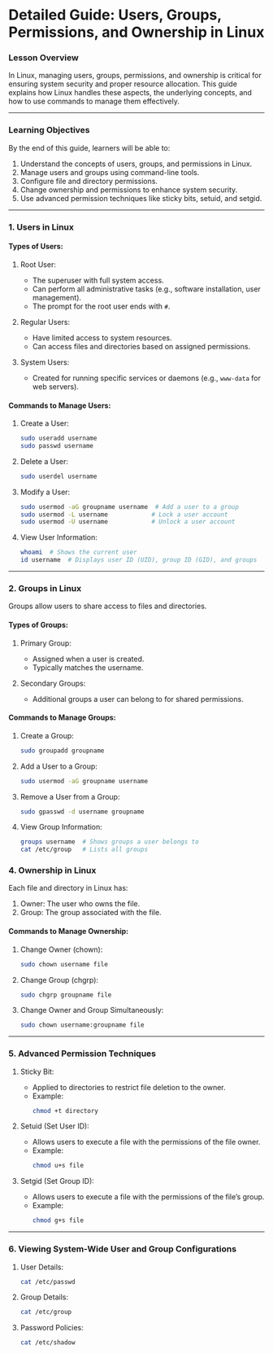 # Detailed Guide: Users, Groups, Permissions, and Ownership in Linux


### Lesson Overview

In Linux, managing users, groups, permissions, and ownership is critical for ensuring system security and proper resource allocation. This guide explains how Linux handles these aspects, the underlying concepts, and how to use commands to manage them effectively.

---

### Learning Objectives

By the end of this guide, learners will be able to:

1. Understand the concepts of users, groups, and permissions in Linux.
2. Manage users and groups using command-line tools.
3. Configure file and directory permissions.
4. Change ownership and permissions to enhance system security.
5. Use advanced permission techniques like sticky bits, setuid, and setgid.

---

### 1. Users in Linux

#### Types of Users:
1. Root User:
   - The superuser with full system access.
   - Can perform all administrative tasks (e.g., software installation, user management).
   - The prompt for the root user ends with `#`.

2. Regular Users:
   - Have limited access to system resources.
   - Can access files and directories based on assigned permissions.

3. System Users:
   - Created for running specific services or daemons (e.g., `www-data` for web servers).

#### Commands to Manage Users:
1. Create a User:
   ```bash
   sudo useradd username
   sudo passwd username
   ```

2. Delete a User:
   ```bash
   sudo userdel username
   ```

3. Modify a User:
   ```bash
   sudo usermod -aG groupname username  # Add a user to a group
   sudo usermod -L username            # Lock a user account
   sudo usermod -U username            # Unlock a user account
   ```

4. View User Information:
   ```bash
   whoami  # Shows the current user
   id username  # Displays user ID (UID), group ID (GID), and groups
   ```

---

### 2. Groups in Linux

Groups allow users to share access to files and directories.

#### Types of Groups:
1. Primary Group:
   - Assigned when a user is created.
   - Typically matches the username.

2. Secondary Groups:
   - Additional groups a user can belong to for shared permissions.

#### Commands to Manage Groups:
1. Create a Group:
   ```bash
   sudo groupadd groupname
   ```

2. Add a User to a Group:
   ```bash
   sudo usermod -aG groupname username
   ```

3. Remove a User from a Group:
   ```bash
   sudo gpasswd -d username groupname
   ```

4. View Group Information:
   ```bash
   groups username  # Shows groups a user belongs to
   cat /etc/group   # Lists all groups
   ```

### 4. Ownership in Linux

Each file and directory in Linux has:
1. Owner: The user who owns the file.
2. Group: The group associated with the file.

#### Commands to Manage Ownership:
1. Change Owner (chown):
   ```bash
   sudo chown username file
   ```

2. Change Group (chgrp):
   ```bash
   sudo chgrp groupname file
   ```

3. Change Owner and Group Simultaneously:
   ```bash
   sudo chown username:groupname file
   ```

---

### 5. Advanced Permission Techniques

1. Sticky Bit:
   - Applied to directories to restrict file deletion to the owner.
   - Example:
     ```bash
     chmod +t directory
     ```

2. Setuid (Set User ID):
   - Allows users to execute a file with the permissions of the file owner.
   - Example:
     ```bash
     chmod u+s file
     ```

3. Setgid (Set Group ID):
   - Allows users to execute a file with the permissions of the file’s group.
   - Example:
     ```bash
     chmod g+s file
     ```

---

### 6. Viewing System-Wide User and Group Configurations

1. User Details:
   ```bash
   cat /etc/passwd
   ```

2. Group Details:
   ```bash
   cat /etc/group
   ```

3. Password Policies:
   ```bash
   cat /etc/shadow
   ```
